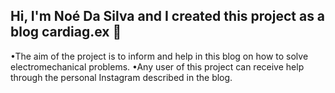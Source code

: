 ## Hi, I'm Noé Da Silva and I created this project as a blog cardiag.ex  👋
•The aim of the project is to inform and help in this blog on how to solve electromechanical problems.
•Any user of this project can receive help through the personal Instagram described in the blog.
<!--
**cardiagex/cardiagex** is a ✨ _special_ ✨ repository because its `README.md` (this file) appears on your GitHub profile.

Here are some ideas to get you started:

- 🔭 I’m currently working on ...
- 🌱 I’m currently learning ...
- 👯 I’m looking to collaborate on ...
- 🤔 I’m looking for help with ...
- 💬 Ask me about ...
- 📫 How to reach me: ...
- 😄 Pronouns: ...
- ⚡ Fun fact: ...
-->
